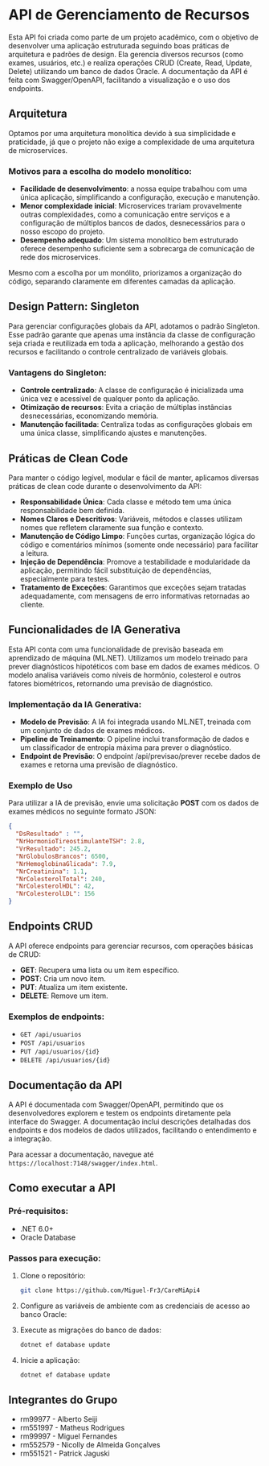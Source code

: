 # API de Gerenciamento de Recursos

Esta API foi criada como parte de um projeto acadêmico, com o objetivo de desenvolver uma aplicação estruturada seguindo boas práticas de arquitetura e padrões de design. Ela gerencia diversos recursos (como exames, usuários, etc.) e realiza operações CRUD (Create, Read, Update, Delete) utilizando um banco de dados Oracle. A documentação da API é feita com Swagger/OpenAPI, facilitando a visualização e o uso dos endpoints.

## Arquitetura

Optamos por uma arquitetura monolítica devido à sua simplicidade e praticidade, já que o projeto não exige a complexidade de uma arquitetura de microservices.

### Motivos para a escolha do modelo monolítico:

- **Facilidade de desenvolvimento**: a nossa equipe trabalhou com uma única aplicação, simplificando a configuração, execução e manutenção.
- **Menor complexidade inicial**: Microservices trariam provavelmente outras complexidades, como a comunicação entre serviços e a configuração de múltiplos bancos de dados, desnecessários para o nosso escopo do projeto.
- **Desempenho adequado**: Um sistema monolítico bem estruturado oferece desempenho suficiente sem a sobrecarga de comunicação de rede dos microservices.

Mesmo com a escolha por um monólito, priorizamos a organização do código, separando claramente em diferentes camadas da aplicação.

## Design Pattern: Singleton

Para gerenciar configurações globais da API, adotamos o padrão Singleton. Esse padrão garante que apenas uma instância da classe de configuração seja criada e reutilizada em toda a aplicação, melhorando a gestão dos recursos e facilitando o controle centralizado de variáveis globais.

### Vantagens do Singleton:

- **Controle centralizado**: A classe de configuração é inicializada uma única vez e acessível de qualquer ponto da aplicação.
- **Otimização de recursos**: Evita a criação de múltiplas instâncias desnecessárias, economizando memória.
- **Manutenção facilitada**: Centraliza todas as configurações globais em uma única classe, simplificando ajustes e manutenções.

## Práticas de Clean Code
Para manter o código legível, modular e fácil de manter, aplicamos diversas práticas de clean code durante o desenvolvimento da API:
- **Responsabilidade Única**: Cada classe e método tem uma única responsabilidade bem definida.
- **Nomes Claros e Descritivos**: Variáveis, métodos e classes utilizam nomes que refletem claramente sua função e contexto.
- **Manutenção de Código Limpo**: Funções curtas, organização lógica do código e comentários mínimos (somente onde necessário) para facilitar a leitura.
- **Injeção de Dependência**: Promove a testabilidade e modularidade da aplicação, permitindo fácil substituição de dependências, especialmente para testes.
- **Tratamento de Exceções**: Garantimos que exceções sejam tratadas adequadamente, com mensagens de erro informativas retornadas ao cliente.

## Funcionalidades de IA Generativa
Esta API conta com uma funcionalidade de previsão baseada em aprendizado de máquina (ML.NET). Utilizamos um modelo treinado para prever diagnósticos hipotéticos com base em dados de exames médicos. O modelo analisa variáveis como níveis de hormônio, colesterol e outros fatores biométricos, retornando uma previsão de diagnóstico.
### Implementação da IA Generativa:

- **Modelo de Previsão**: A IA foi integrada usando ML.NET, treinada com um conjunto de dados de exames médicos.
- **Pipeline de Treinamento**: O pipeline inclui transformação de dados e um classificador de entropia máxima para prever o diagnóstico.
- **Endpoint de Previsão**: O endpoint /api/previsao/prever recebe dados de exames e retorna uma previsão de diagnóstico.

### Exemplo de Uso

Para utilizar a IA de previsão, envie uma solicitação **POST** com os dados de exames médicos no seguinte formato JSON:

```json
{
  "DsResultado" : "",
  "NrHormonioTireostimulanteTSH": 2.8,
  "VrResultado": 245.2,
  "NrGlobulosBrancos": 6500,
  "NrHemoglobinaGlicada": 7.9,
  "NrCreatinina": 1.1,
  "NrColesterolTotal": 240,
  "NrColesterolHDL": 42,
  "NrColesterolLDL": 156
}
```

## Endpoints CRUD

A API oferece endpoints para gerenciar recursos, com operações básicas de CRUD:

- **GET**: Recupera uma lista ou um item específico.
- **POST**: Cria um novo item.
- **PUT**: Atualiza um item existente.
- **DELETE**: Remove um item.

### Exemplos de endpoints:

- `GET /api/usuarios`
- `POST /api/usuarios`
- `PUT /api/usuarios/{id}`
- `DELETE /api/usuarios/{id}`

## Documentação da API

A API é documentada com Swagger/OpenAPI, permitindo que os desenvolvedores explorem e testem os endpoints diretamente pela interface do Swagger. A documentação inclui descrições detalhadas dos endpoints e dos modelos de dados utilizados, facilitando o entendimento e a integração.

Para acessar a documentação, navegue até `https://localhost:7148/swagger/index.html`.

## Como executar a API

### Pré-requisitos:

- .NET 6.0+
- Oracle Database

### Passos para execução:

1. Clone o repositório:
   ```bash
   git clone https://github.com/Miguel-Fr3/CareMiApi4

2. Configure as variáveis de ambiente com as credenciais de acesso ao banco Oracle:

3. Execute as migrações do banco de dados:
   ```bash
   dotnet ef database update

4. Inicie a aplicação:
   ```bash
   dotnet ef database update


## Integrantes do Grupo
- rm99977 - Alberto Seiji
- rm551997 - Matheus Rodrigues
- rm99997 - Miguel Fernandes
- rm552579 - Nicolly de Almeida Gonçalves
- rm551521 - Patrick Jaguski
